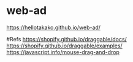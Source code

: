 # web-ad
https://hellotakako.github.io/web-ad/


#Refs
https://shopify.github.io/draggable/docs/ <br>
https://shopify.github.io/draggable/examples/ <br>
https://javascript.info/mouse-drag-and-drop <br>
